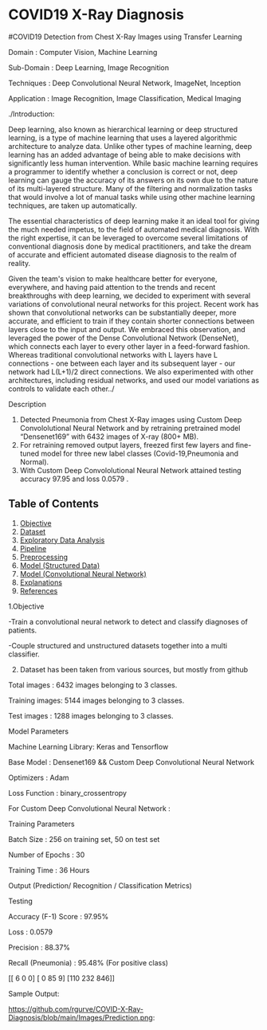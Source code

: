 # COVID19 X-Ray Diagnosis

#COVID19 Detection from Chest X-Ray Images using Transfer Learning

Domain             : Computer Vision, Machine Learning

Sub-Domain         : Deep Learning, Image Recognition

Techniques         : Deep Convolutional Neural Network, ImageNet, Inception

Application        : Image Recognition, Image Classification, Medical Imaging



./Introduction:

Deep learning, also known as hierarchical learning or deep structured learning, is a type of machine learning that uses a layered algorithmic architecture to analyze data. Unlike other types of machine learning, deep learning has an added advantage of being able to make decisions with significantly less human intervention. While basic machine learning requires a programmer to identify whether a conclusion is correct or not, deep learning can gauge the accuracy of its answers on its own due to the nature of its multi-layered structure. Many of the filtering and normalization tasks that would involve a lot of manual tasks while using other machine learning techniques, are taken up automatically.

The essential characteristics of deep learning make it an ideal tool for giving the much needed impetus, to the field of automated medical diagnosis. With the right expertise, it can be leveraged to overcome several limitations of conventional diagnosis done by medical practitioners, and take the dream of accurate and efficient automated disease diagnosis to the realm of reality.

Given the team's vision to make healthcare better for everyone, everywhere, and having paid attention to the trends and recent breakthroughs with deep learning, we decided to experiment with several variations of convolutional neural networks for this project. Recent work has shown that convolutional networks can be substantially deeper, more accurate, and efficient to train if they contain shorter connections between layers close to the input and output. We embraced this observation, and leveraged the power of the Dense Convolutional Network (DenseNet), which connects each layer to every other layer in a feed-forward fashion. Whereas traditional convolutional networks with L layers have L connections - one between each layer and its subsequent layer - our network had L(L+1)/2 direct connections. We also experimented with other architectures, including residual networks, and used our model variations as controls to validate each other../



Description
1. Detected Pneumonia from Chest X-Ray images using Custom Deep Convololutional Neural Network and by retraining pretrained model “Densenet169” with 6432 images of X-ray (800+ MB).
2. For retraining removed output layers, freezed first few layers and fine-tuned model for three new label classes (Covid-19,Pneumonia and Normal).
3. With Custom Deep Convololutional Neural Network attained testing accuracy 97.95 and loss 0.0579 .


## Table of Contents
1. [Objective](#objective)
2. [Dataset](#dataset)
3. [Exploratory Data Analysis](#exploratory-data-analysis)
4. [Pipeline](#pipeline)
5. [Preprocessing](#preprocessing)
6. [Model (Structured Data)](#model-structured-data)
7. [Model (Convolutional Neural Network)](#model-convolutional-neural-network)
8. [Explanations](#explanations)
9. [References](#references)

1.Objective
 
 -Train a convolutional neural network to detect and classify diagnoses of patients.
 
 -Couple structured and unstructured datasets together into a multi classifier.
 
 
2. Dataset has been taken from various sources, but mostly from github

Total images : 6432 images belonging to 3 classes.

Training images:  5144 images belonging to 3 classes.

Test images : 1288 images belonging to 3 classes.



Model Parameters

Machine Learning Library: Keras and Tensorflow

Base Model              : Densenet169 && Custom Deep Convolutional Neural Network

Optimizers              : Adam

Loss Function           : binary_crossentropy

For Custom Deep Convolutional Neural Network :

Training Parameters

Batch Size              : 256 on training set, 50 on test set


Number of Epochs        : 30

Training Time           : 36 Hours

Output (Prediction/ Recognition / Classification Metrics)

Testing

Accuracy (F-1) Score    : 97.95%

Loss                    : 0.0579

Precision               : 88.37%                    

Recall (Pneumonia)      : 95.48% (For positive class)

[[  6   0   0]
 [  0  85   9]
 [110 232 846]]
 
 Sample Output:
 
 https://github.com/rgurve/COVID-X-Ray-Diagnosis/blob/main/Images/Prediction.png:
 
 
 
 

